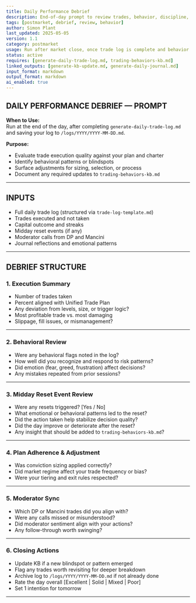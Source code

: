 ```yaml
---
title: Daily Performance Debrief  
description: End-of-day prompt to review trades, behavior, discipline, and outcomes  
tags: [postmarket, debrief, review, behavior]  
author: Simon Plant  
last_updated: 2025-05-05  
version: 1.1  
category: postmarket  
usage: Run after market close, once trade log is complete and behavior flags are known  
status: active  
requires: [generate-daily-trade-log.md, trading-behaviors-kb.md]  
linked_outputs: [generate-kb-update.md, generate-daily-journal.md]  
input_format: markdown  
output_format: markdown  
ai_enabled: true  
---
```


## DAILY PERFORMANCE DEBRIEF — PROMPT

**When to Use:**  
Run at the end of the day, after completing `generate-daily-trade-log.md` and saving your log to `/logs/YYYY/YYYY-MM-DD.md`.

**Purpose:**  
- Evaluate trade execution quality against your plan and charter  
- Identify behavioral patterns or blindspots  
- Surface adjustments for sizing, selection, or process  
- Document any required updates to `trading-behaviors-kb.md`

---

## INPUTS

- Full daily trade log (structured via `trade-log-template.md`)  
- Trades executed and not taken  
- Capital outcome and streaks  
- Midday reset events (if any)  
- Moderator calls from DP and Mancini  
- Journal reflections and emotional patterns  

---

## DEBRIEF STRUCTURE

### 1. Execution Summary

- Number of trades taken  
- Percent aligned with Unified Trade Plan  
- Any deviation from levels, size, or trigger logic?  
- Most profitable trade vs. most damaging  
- Slippage, fill issues, or mismanagement?

---

### 2. Behavioral Review

- Were any behavioral flags noted in the log?  
- How well did you recognize and respond to risk patterns?  
- Did emotion (fear, greed, frustration) affect decisions?  
- Any mistakes repeated from prior sessions?

---

### 3. Midday Reset Event Review

- Were any resets triggered? [Yes / No]  
- What emotional or behavioral patterns led to the reset?  
- Did the action taken help stabilize decision quality?  
- Did the day improve or deteriorate after the reset?  
- Any insight that should be added to `trading-behaviors-kb.md`?

---

### 4. Plan Adherence & Adjustment

- Was conviction sizing applied correctly?  
- Did market regime affect your trade frequency or bias?  
- Were your tiering and exit rules respected?

---

### 5. Moderator Sync

- Which DP or Mancini trades did you align with?  
- Were any calls missed or misunderstood?  
- Did moderator sentiment align with your actions?  
- Any follow-through worth swinging?

---

### 6. Closing Actions

- Update KB if a new blindspot or pattern emerged  
- Flag any trades worth revisiting for deeper breakdown  
- Archive log to `/logs/YYYY/YYYY-MM-DD.md` if not already done  
- Rate the day overall [Excellent | Solid | Mixed | Poor]  
- Set 1 intention for tomorrow  

---